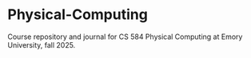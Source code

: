 # Physical-Computing
Course repository and journal for CS 584 Physical Computing at Emory University, fall 2025. 
